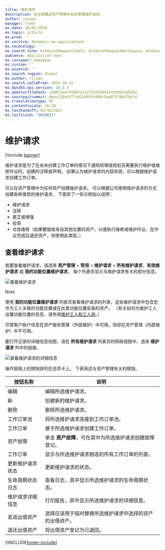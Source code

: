 ```yaml
---
title: 维护请求
description: 本主题概述资产管理中如何管理维护请求。
author: josaw1
manager: tfehr
ms.date: 10/01/2019
ms.topic: article
ms.prod: ''
ms.service: dynamics-ax-applications
ms.technology: ''
ms.search.form: EntAssetRequestTable, EntAssetRequestWorkspace, EntAssetRequestActivePart, EntAssetRequestWorkOrderActive, EntAssetRequestType, EntAssetRequestTableCreateWO, EntAssetRequestTableLookup, EntAssetRequestTableActivePart, EntAssetMobileRequestDetails
audience: Application User
ms.reviewer: kamaybac
ms.custom: ''
ms.assetid: ''
ms.search.region: Global
ms.author: riluan
ms.search.validFrom: 2019-10-31
ms.dyn365.ops.version: 10.0.5
ms.openlocfilehash: 1e0071ae745987a1217525b2841e3320933a9242
ms.sourcegitcommit: deac22ba5377a912d93fe408c5ae875706378c2d
ms.translationtype: HT
ms.contentlocale: zh-CN
ms.lasthandoff: 01/16/2021
ms.locfileid: "5019621"
---
```

# <a name="maintenance-requests"></a>维护请求

[!include [banner](../../includes/banner.md)]

 

维护请求是为了在尚未创建工作订单的情况下通知经理或规划员需要执行维护或维修作业时，创建的注释或声明。 如果认为维护请求的内容有效，可以根据维护请求创建工作订单。

可以在资产管理中为任何资产创建维护请求。 可以根据公司使用维护请求的方式创建各种类型的维护请求。 下面举了一些示例加以说明：

- 维护请求
- 注释
- 更正或增强
- 投资
- 仓库维修（如果要接收来自其他位置的资产，以便执行维修或维护作业，在作业完成后退还资产，则使用此类型。）

## <a name="view-maintenance-requests"></a>查看维护请求

若要查看维护请求，请选择 **资产管理** \> **常用** \> **维护请求** \> **所有维护请求**、**有效维护请求** 或 **我的功能位置维护请求**。 每个列表页显示与维护请求有关的部分信息。

![查看维护请求](media/01-manage-maintenance-requests.png)

> [!NOTE]
> 使用 **我的功能位置维护请求** 列表页查看维护请求的列表，这些维护请求中包含您作为工人关联的功能位置或在此类功能位置安装的资产。 （有关如何为维护工人设置功能位置的信息，请参阅[维护工人和工人组](../setup-for-objects/workers-and-worker-groups.md)。）
> 
> 尽管客户帐户信息在资产服务管理（外部维护）中可用，但却在资产管理（内部维护）中不可用。

要打开记录的详细信息视图，请在 **所有维护请求** 列表页的网格视图中，选择 **维护请求** 列中的链接。

![查看维护请求的详细信息](media/02-manage-maintenance-requests.png)

操作窗格上的按钮排列在选项卡上。 下表简述与资产管理有关的按钮。

| 按钮名称                      | 说明 |
|----------------------------------|-------------|
| 编辑​​                             | 编辑所选维护请求。 |
| 新                              | 创建新的维护请求。 |
| 删除                           | 删除所选维护请求。 |
| 工作订单池                  | 将所选维护请求连接到工作订单池。 |
| 工作订单                       | 基于所选维护请求创建工作订单。 |
| 资产故障                      | 单击 **资产故障**，可在其中为所选维护请求创建故障登记。 |
| 工作订单                      | 显示与所选维护请求相连的所有工作订单的列表。 |
| 更新维护请求状态 | 更新维护请求的状态。 |
| 生命周期状态日志              | 查看日志，其中显示所选维护请求的生命周期状态。 |
| 维护请求详细信息      | 打印报告，其中显示所选维护请求的详细信息。 |
| 发送出借资产                  | 选择应该用于临时替换所选维护请求中选择的资产的出借资产。 |
| 退还出借资产                | 将出借资产登记为已退回。 |



[!INCLUDE[footer-include](../../../includes/footer-banner.md)]
